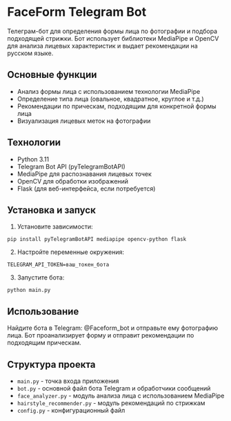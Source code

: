 # FaceForm Telegram Bot

Телеграм-бот для определения формы лица по фотографии и подбора подходящей стрижки. Бот использует библиотеки MediaPipe и OpenCV для анализа лицевых характеристик и выдает рекомендации на русском языке.

## Основные функции

- Анализ формы лица с использованием технологии MediaPipe
- Определение типа лица (овальное, квадратное, круглое и т.д.)
- Рекомендации по прическам, подходящим для конкретной формы лица
- Визуализация лицевых меток на фотографии

## Технологии

- Python 3.11
- Telegram Bot API (pyTelegramBotAPI)
- MediaPipe для распознавания лицевых точек
- OpenCV для обработки изображений
- Flask (для веб-интерфейса, если потребуется)

## Установка и запуск

1. Установите зависимости:
```
pip install pyTelegramBotAPI mediapipe opencv-python flask
```

2. Настройте переменные окружения:
```
TELEGRAM_API_TOKEN=ваш_токен_бота
```

3. Запустите бота:
```
python main.py
```

## Использование

Найдите бота в Telegram: @Faceform_bot и отправьте ему фотографию лица. Бот проанализирует форму и отправит рекомендации по подходящим прическам.

## Структура проекта

- `main.py` - точка входа приложения
- `bot.py` - основной файл бота Telegram и обработчики сообщений
- `face_analyzer.py` - модуль анализа лица с использованием MediaPipe
- `hairstyle_recommender.py` - модуль рекомендаций по стрижкам
- `config.py` - конфигурационный файл